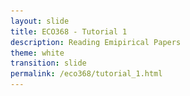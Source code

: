 ```yaml
---
layout: slide
title: ECO368 - Tutorial 1
description: Reading Emipirical Papers
theme: white
transition: slide
permalink: /eco368/tutorial_1.html
---
```

<section data-markdown data-separator="^\r?\n----\r?\n" data-separator-vertical="^\r?\n----\r?\n">
<script type="text/template">


<!-- .slide: class="center" -->
## How to Read Economics Papers
### ECO368 - Tutorial 1

![U of T Logo](u_of_t_crest.svg)

[Dario Toman](https://dariotoman.com/)

dario.toman@mail.utoronto.ca

----
<!-- .slide: class="center" -->

![Guernica](img/guernica.jpg)


----
tedt 

- A layman can identify that the images you've just seen are important. 
- An **art historian** can tell you much more:
  * The artist
  * The movement/style
  * The inspiration/influences of the artist
  * The techniques used
  * The symbolism
  * Who was inspired by it
  * Why we should care!

----

<!-- .slide: class="center" -->
- A fundamental part of your your training as an economist is to learn how speak about economics research in the way that art historians speak about art.
- Part of this training involve understanding how to analyze the papers you read.

----

### The Big Questions

- Who wrote the paper?
    - sdfsdf
- What question are they trying to answer?
- Why are they asking the question?
- How are they trying to answer it?
- What are their results?
- Do you believe the results?
 

----

### Who wrote the paper?

----

### What question are they trying to answer?

----

### Why are they asking the question?

----

### How are they trying to answer it?

----

### What are their results?




</script>
</section>